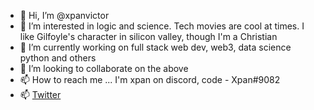 - 👋 Hi, I’m @xpanvictor
- 👀 I’m interested in logic and science. Tech movies are cool at times. I like Gilfoyle's character in silicon valley, though I'm a Christian
- 🌱 I’m currently working on full stack web dev, web3, data science python and others
- 💞️ I’m looking to collaborate on the above
- 📫 How to reach me ... I'm xpan on discord, code - Xpan#9082
- 📫  [Twitter](https://twitter.com/Xpan369?t=rPJ-CMkRRvfoLXPMMjU41A&s=09)
<!---
xpanvictor/xpanvictor is a ✨ special ✨ repository because its `README.md` (this file) appears on your GitHub profile.
You can click the Preview link to take a look at your changes.
--->
